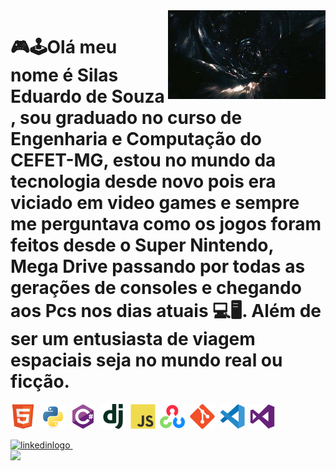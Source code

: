 
<img src="13075.gif" alt="Minha Figura" width=50% align="right">

#  🎮🕹Olá meu nome é Silas Eduardo de Souza , sou graduado no curso de Engenharia e Computação do CEFET-MG, estou no mundo da tecnologia desde novo pois era viciado em video games e sempre me perguntava como os jogos foram feitos desde o Super Nintendo, Mega Drive passando por todas as gerações de consoles e chegando aos Pcs nos dias atuais 💻🖥. Além de ser um entusiasta de viagem espaciais seja no mundo real ou ficção.

<div id="tecnologias">
  <img src="https://github.com/devicons/devicon/blob/master/icons/html5/html5-original.svg" alt="html" width="40" hight="40"/>&nbsp;
  <img src="https://github.com/devicons/devicon/blob/master/icons/python/python-original.svg" alt="python" width="40" hight="40"/>&nbsp;
  <img src="https://github.com/devicons/devicon/blob/master/icons/csharp/csharp-original.svg" alt="csharp" width="40" hight="40"/>&nbsp;
  <img src="https://github.com/devicons/devicon/blob/master/icons/django/django-plain.svg" alt="django" width="40" hight="40"/>&nbsp;
  <img src="https://github.com/devicons/devicon/blob/master/icons/javascript/javascript-original.svg" alt="javascrip" width="40" hight="40"/>&nbsp;
  <img src="https://github.com/devicons/devicon/blob/master/icons/opencv/opencv-original.svg" alt="javascrip" width="40" hight="40"/>&nbsp;
  <img src="https://github.com/devicons/devicon/blob/master/icons/git/git-original.svg" alt="git" width="40" hight="40"/>&nbsp;
  <img src="https://github.com/devicons/devicon/blob/master/icons/vscode/vscode-original.svg" alt="vscode" width="40" hight="40"/>&nbsp;
  <img src="https://github.com/devicons/devicon/blob/master/icons/visualstudio/visualstudio-plain.svg" alt="vsstudio" width="40" hight="40"/>&nbsp; 
</div>                                                                                                                                                                    <p>
<div id="badges">
  <a href="https://www.linkedin.com/in/silas-eduardo-de-souza-11709875/">
  <img src="https://camo.githubusercontent.com/e0278098417dddf9727cfee70a5eb84af38a20705b3bded56cf91cb5feb29d7d/68747470733a2f2f696d672e736869656c64732e696f2f62616467652f4c696e6b6564496e2d626c75653f7374796c653d666f722d7468652d6261646765266c6f676f3d6c696e6b6564696e266c6f676f436f6c6f723d7768697465" alt="linkedinlogo" width="100"/>&nbsp;
  </a>
</div>

<div id="githubstats">
<img src="https://github-readme-stats.vercel.app/api/top-langs/?username=silasedubjg&langs_count=8&show_icons=true&theme=radical&count_private=true" />
</div>                                                                                                                                       
                                                                                       
                                                                                                                                          
